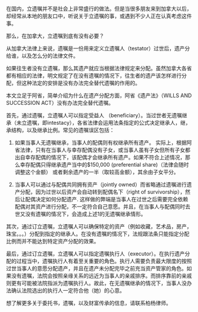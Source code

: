在国内，立遗嘱并不是社会上非常盛行的做法。但是当很多朋友来到加拿大以后，却经常从本地的朋友口中，听说关于立遗嘱的事，或遇到不少人正在认真考虑这件事。

那么，在加拿大，立遗嘱到底有没有必要？

从加拿大法律上来说，遗嘱是一份用来定义立遗嘱人（testator）过世后，遗产分给谁，以及怎么分的法律文件。

如果往生者没有立遗嘱，那么其遗产就应当根据法律规定来分配。虽然加拿大各省都有相应的法律，明文规定了在没有遗嘱的情况下，往生者的遗产该怎样进行分配，但这种法定的安排是没有办法完全替代遗嘱的作用的。

本文立足于阿省，简单介绍为什么在遗产分配方面，阿省《遗产法》（WILLS AND SUCCESSION ACT）没有办法完全替代遗嘱。

首先，通过遗嘱，立遗嘱人可以指定受益人 （beneficiary）。当过世者无遗嘱继承（未立遗嘱，即intestacy），各省法律会运用法条指定的公式决定继承人，继，承结构，以及继承比例。常见的遗嘱误区包括：

1.	如果当事人无遗嘱继承，当事人的配偶则有权继承所有遗产。 实际上，根据阿省法律，只有在当事人与幸存配偶没有子女，或当事人虽有子女但所有子女都出自幸存配偶的情况下，该配偶才会继承所有遗产。如果不符合上述情况，那么幸存配偶只得继承遗产当中的$150,000 (preferential share)（法律会随时调整这个金额） 或者剩余遗产的一半（取较高金额），其余由子女平分。

2.	当事人可以通过与配偶共同拥有资产（jointly owned）而省略通过遗嘱进行遗产分配，因为过世以后资产会自动转到配偶名下（right of survivorship），然后让配偶决定如何分配遗产. 这样做的弊端是当事人在过世之后需要完全依赖配偶对其资产进行分配，不一定符合自己意愿。并且，在当事人与配偶同时去世又没有遗嘱的情况下，会造成上述1的无遗嘱继承情形。

其次，通过订立遗嘱，立遗嘱人可以确保特定的资产（例如收藏，艺术品，房产，珠宝。。。）分配到指定的继承人。在没有遗嘱的情况下，法规跟法条只能指定分配比例而并不能达到特定资产分配的效果。

最后，通过订立遗嘱，立遗嘱人可以指定遗嘱执行人（executor）。在执行遗产分配的过程当中，遗嘱执行人有着至关重要的角色。执行人需要负责最大限度的按照过世当事人的意愿分配遗产，并且在遗产未分配完毕之前充当资产管家的角色。如果没有遗嘱，法院会按照亲缘关系的远近为当事人的亲戚排序。而排序靠前的亲戚则更有可能被法院指派为遗嘱执行人。故此，在无遗嘱继承的情况下，当事人没办法确认法院选出的执行人一定符合他（她）的心意。 

想了解更多关于委托书，遗嘱，以及财富传承的信息，请联系柏杨律师。

